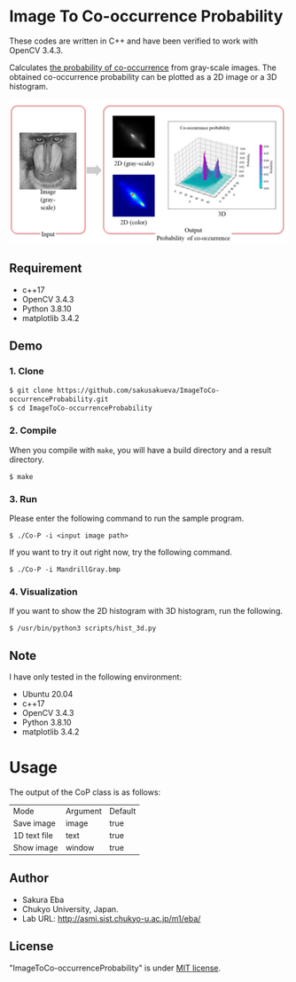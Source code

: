 # Image To Co-occurrence Probability
These codes are written in C++ and have been verified to work with OpenCV 3.4.3.

Calculates [the probability of co-occurrence](WhatsCoP.md) from gray-scale images.
The obtained co-occurrence probability can be plotted as a 2D image or a 3D histogram.

![hierarchy](image/image2.png)

## Requirement
* c++17
* OpenCV 3.4.3
* Python 3.8.10
* matplotlib 3.4.2

## Demo
### 1. Clone
~~~
$ git clone https://github.com/sakusakueva/ImageToCo-occurrenceProbability.git
$ cd ImageToCo-occurrenceProbability
~~~
### 2. Compile
When you compile with `make`, you will have a build directory and a result directory.
~~~
$ make
~~~
### 3. Run
Please enter the following command to run the sample program.
~~~
$ ./Co-P -i <input image path>
~~~

If you want to try it out right now, try the following command.
~~~
$ ./Co-P -i MandrillGray.bmp
~~~

### 4. Visualization

If you want to show the 2D histogram with 3D histogram, run the following.
~~~
$ /usr/bin/python3 scripts/hist_3d.py
~~~


## Note
I have only tested in the following environment:
* Ubuntu 20.04
* c++17
* OpenCV 3.4.3
* Python 3.8.10
* matplotlib 3.4.2
 
# Usage
The output of the CoP class is as follows:
<table>
  <tr>
    <td>Mode</td>
    <td>Argument</td>
    <td>Default</td>
  </tr>
  <tr>
    <td>Save image</td>
    <td>image</td>
    <td>true</td>
  </tr>
  <tr>
    <td>1D text file</td>
    <td>text</td>
    <td>true</td>
  </tr>
  <tr>
    <td>Show image</td>
    <td>window</td>
    <td>true</td>
  </tr>
</table>

## Author
* Sakura Eba
* Chukyo University, Japan.
* Lab URL: http://asmi.sist.chukyo-u.ac.jp/m1/eba/
 
## License
"ImageToCo-occurrenceProbability" is under [MIT license](https://en.wikipedia.org/wiki/MIT_License).

